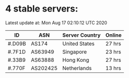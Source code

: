 # 4 stable servers:

Latest update at: Mon Aug 17 02:10:12 UTC 2020

| ID | ASN | Server Country | Online |
| -- | --- | -------------- | ------ |
| #.D09B | AS174 | United States | 27 hrs |
| #.7F1D | AS63949 | Singapore | 23 hrs |
| #.33B9 | AS63888 | Hong Kong | 27 hrs |
| #.770F | AS202425 | Netherlands | 13 hrs |

